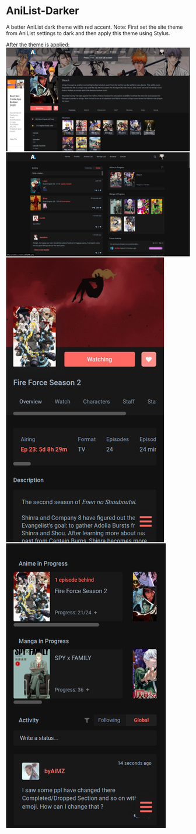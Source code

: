 # AniList-Darker
A better AniList dark theme with red accent.
Note: First set the site theme from AniList settings to dark and then apply this theme using Stylus.

After the theme is applied:
![](imgonline-com-ua-CompressToSize-7sIIVd5UeCuzlNk.jpg)
![](imgonline-com-ua-CompressToSize-AXp42mUxPdY.jpg)
![](imgonline-com-ua-CompressToSize-g9wYe2htcor.jpg)
![](imgonline-com-ua-CompressToSize-tQaMyl8tbIsoji.jpg)
